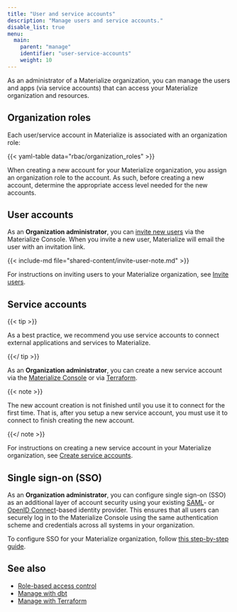 ```yaml
---
title: "User and service accounts"
description: "Manage users and service accounts."
disable_list: true
menu:
  main:
    parent: "manage"
    identifier: "user-service-accounts"
    weight: 10
---
```


As an administrator of a Materialize organization, you can manage the users and
apps (via service accounts) that can access your Materialize organization and
resources.

## Organization roles

Each user/service account in Materialize is associated with an organization
role:

{{< yaml-table data="rbac/organization_roles" >}}

When creating a new account for your Materialize organization, you assign
an organization role to the account. As such, before creating a new account,
determine the appropriate access level needed for the new accounts.

## User accounts

As an **Organization administrator**, you can [invite new
users](./invite-users/) via the Materialize Console. When you invite a new user,
Materialize will email the user with an invitation link.

{{< include-md file="shared-content/invite-user-note.md" >}}

For instructions on inviting users to your Materialize organization, see [Invite
users](./invite-users/).

## Service accounts

{{< tip >}}

As a best practice, we recommend you use service accounts to connect external
applications and services to Materialize.

{{</ tip >}}

As an **Organization administrator**, you can create a new service account via
the [Materialize Console](https://console.materialize.com/) or via
[Terraform](/manage/terraform/).

{{< note >}}

The new account creation is not finished until you use it to connect for the
first time. That is, after you setup a new service account, you must use it to
connect to finish creating the new account.

{{</ note >}}

For instructions on creating a new service account in your Materialize
organization, see [Create service accounts](./create-service-accounts/).

## Single sign-on (SSO)

As an **Organization administrator**, you can configure single sign-on (SSO) as
an additional layer of account security using your existing
[SAML](https://auth0.com/blog/how-saml-authentication-works/)- or [OpenID
Connect](https://auth0.com/intro-to-iam/what-is-openid-connect-oidc)-based
identity provider. This ensures that all users can securely log in to the
Materialize Console using the same authentication scheme and credentials across
all systems in your organization.

To configure SSO for your Materialize organization, follow [this step-by-step
guide](./sso/).

## See also

- [Role-based access control](/manage/access-control/rbac/)
- [Manage with dbt](/manage/dbt/)
- [Manage with Terraform](/manage/terraform/)
